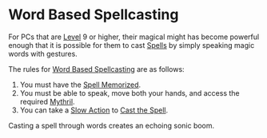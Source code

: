 # Word Based Spellcasting

For PCs that are [Level](../../../Player%20Characters/Derived%20Statistics/Level.md) 9 or higher, their magical might has become powerful enough that it is possible for them to cast [Spells](../Spells.md) by simply speaking magic words with gestures.

The rules for [Word Based Spellcasting](Word%20Based%20Spellcasting.md) are as follows:

1. You must have the [Spell Memorized](../Spell%20Memorization.md).
2. You must be able to speak, move both your hands, and access the required [Mythril](../../Mythril.md).
3. You can take a [Slow Action](../../../Game%20Procedures/Core%20Procedures/Action.md#Slow%20Action) to [Cast the Spell](../Spellcasting.md).

Casting a spell through words creates an echoing sonic boom.
